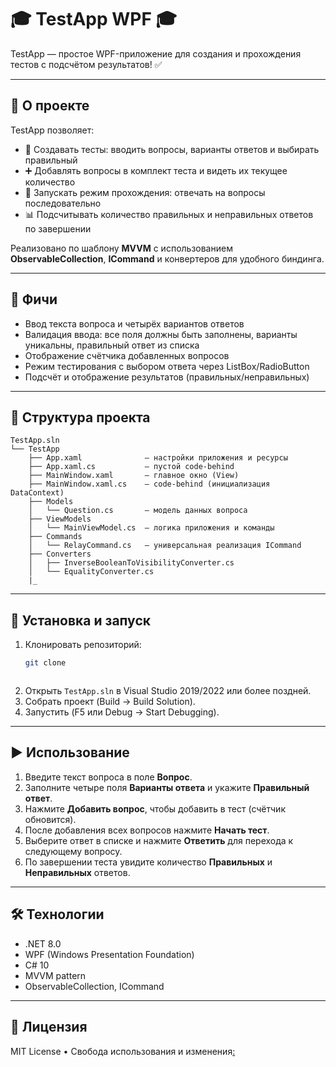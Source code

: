 # 🎓 TestApp WPF 🎓

TestApp — простое WPF-приложение для создания и прохождения тестов с подсчётом результатов! ✅

---

## 🎯 О проекте

TestApp позволяет:

* 📝 Создавать тесты: вводить вопросы, варианты ответов и выбирать правильный
* ➕ Добавлять вопросы в комплект теста и видеть их текущее количество
* 🚀 Запускать режим прохождения: отвечать на вопросы последовательно
* 📊 Подсчитывать количество правильных и неправильных ответов по завершении

Реализовано по шаблону **MVVM** с использованием **ObservableCollection**, **ICommand** и конвертеров для удобного биндинга.

---

## 🚀 Фичи

* Ввод текста вопроса и четырёх вариантов ответов
* Валидация ввода: все поля должны быть заполнены, варианты уникальны, правильный ответ из списка
* Отображение счётчика добавленных вопросов
* Режим тестирования с выбором ответа через ListBox/RadioButton
* Подсчёт и отображение результатов (правильных/неправильных)

---

## 📂 Структура проекта

```
TestApp.sln
└── TestApp
    ├── App.xaml              – настройки приложения и ресурсы
    ├── App.xaml.cs           – пустой code-behind
    ├── MainWindow.xaml       – главное окно (View)
    ├── MainWindow.xaml.cs    – code-behind (инициализация DataContext)
    ├── Models
    │   └── Question.cs       – модель данных вопроса
    ├── ViewModels
    │   └── MainViewModel.cs  – логика приложения и команды
    ├── Commands
    │   └── RelayCommand.cs   – универсальная реализация ICommand
    ├── Converters
    │   ├── InverseBooleanToVisibilityConverter.cs
    │   └── EqualityConverter.cs
    |_
```

---

## 🔧 Установка и запуск

1. Клонировать репозиторий:

   ```bash
   git clone 
```

```
2. Открыть `TestApp.sln` в Visual Studio 2019/2022 или более поздней.
3. Собрать проект (Build → Build Solution).
4. Запустить (F5 или Debug → Start Debugging).

---

## ▶️ Использование

1. Введите текст вопроса в поле **Вопрос**.
2. Заполните четыре поля **Варианты ответа** и укажите **Правильный ответ**.
3. Нажмите **Добавить вопрос**, чтобы добавить в тест (счётчик обновится).
4. После добавления всех вопросов нажмите **Начать тест**.
5. Выберите ответ в списке и нажмите **Ответить** для перехода к следующему вопросу.
6. По завершении теста увидите количество **Правильных** и **Неправильных** ответов.

---

## 🛠 Технологии

* .NET 8.0
* WPF (Windows Presentation Foundation)
* C# 10
* MVVM pattern
* ObservableCollection, ICommand

---

## 📄 Лицензия

MIT License • Свобода использования и изменения[:](https://opensource.org/licenses/MIT)

```
